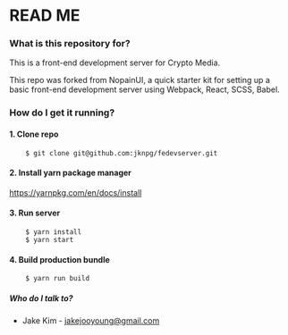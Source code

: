 # READ ME #

### What is this repository for? ###

This is a front-end development server for Crypto Media. 

This repo was forked from NopainUI, a quick starter kit for setting up a basic front-end development server using Webpack, React, SCSS, Babel.



### How do I get it running? ###

#### 1. Clone repo ###
```
	$ git clone git@github.com:jknpg/fedevserver.git
```

#### 2. Install yarn package manager ###

https://yarnpkg.com/en/docs/install


#### 3. Run server ###
```
	$ yarn install
	$ yarn start
```


#### 4. Build production bundle ###
```
	$ yarn run build
```


##### Who do I talk to? ####
* Jake Kim - jakejooyoung@gmail.com